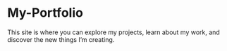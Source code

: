 # My-Portfolio
This site is where you can explore my projects, learn about my work, and discover the new things I’m creating.
